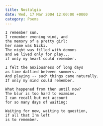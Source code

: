 ```yaml
---
title: Nostalgia
date: Wed, 17 Mar 2004 12:00:00 +0000
category: Poems
---
```


    I remember sun.  
    I remember evening wind, and  
    the memory of a pretty girl:  
    her name was Nicki.  
    The night was filled with demons  
    and we lived only for play...  
    if only my heart could remember.

    I felt the anxiousness of long days  
    as time dallied between summers.  
    And playing -- such things came naturally.  
    If only my mind could remember.

    What happened from then until now?  
    The blur is too hard to examine.  
    I can recall but not account  
    for so many days of waiting:

    Waiting for now, waiting to question,  
    if all that I'm left  
    is to remember.



